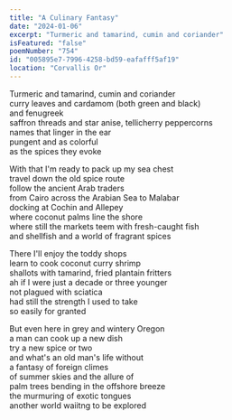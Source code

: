 ```yaml
---
title: "A Culinary Fantasy"
date: "2024-01-06"
excerpt: "Turmeric and tamarind, cumin and coriander"
isFeatured: "false"
poemNumber: "754"
id: "005895e7-7996-4258-bd59-eafafff5af19"
location: "Corvallis Or"
---
```


Turmeric and tamarind, cumin and coriander  
curry leaves and cardamom (both green and black)  
and fenugreek  
saffron threads and star anise, tellicherry peppercorns  
names that linger in the ear  
pungent and as colorful  
as the spices they evoke

With that I'm ready to pack up my sea chest  
travel down the old spice route  
follow the ancient Arab traders  
from Cairo across the Arabian Sea to Malabar  
docking at Cochin and Allepey  
where coconut palms line the shore  
where still the markets teem with fresh-caught fish  
and shellfish and a world of fragrant spices

There I'll enjoy the toddy shops  
learn to cook coconut curry shrimp  
shallots with tamarind, fried plantain fritters  
ah if I were just a decade or three younger  
not plagued with sciatica  
had still the strength I used to take  
so easily for granted

But even here in grey and wintery Oregon  
a man can cook up a new dish  
try a new spice or two  
and what's an old man's life without  
a fantasy of foreign climes  
of summer skies and the allure of  
palm trees bending in the offshore breeze  
the murmuring of exotic tongues  
another world waiitng to be explored
